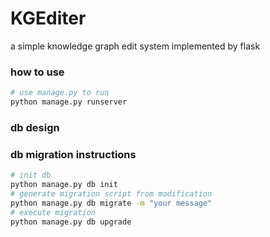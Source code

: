 # KGEditer
a simple knowledge graph edit system implemented by flask

### how to use

```bash
# use manage.py to run
python manage.py runserver
```
### db design


### db migration instructions

```bash
# init db
python manage.py db init
# generate migration script from modification
python manage.py db migrate -m "your message"
# execute migration
python manage.py db upgrade
```